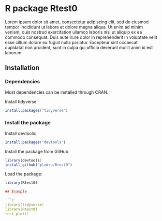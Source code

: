 # R package Rtest0

Lorem ipsum dolor sit amet, consectetur adipiscing elit, sed do eiusmod tempor incididunt ut labore et dolore magna aliqua. Ut enim ad minim veniam, quis nostrud exercitation ullamco laboris nisi ut aliquip ex ea commodo consequat. Duis aute irure dolor in reprehenderit in voluptate velit esse cillum dolore eu fugiat nulla pariatur. Excepteur sint occaecat cupidatat non proident, sunt in culpa qui officia deserunt mollit anim id est laborum.

## Installation

### Dependencies

Most dependencies can be installed through CRAN.

Install tidyverse
```r
install.packages("tidyverse")
```

### Install the package
Install devtools:
```r
install.packages("devtools")
```
Install the package from GitHub:
```r
library(devtools)
install_github("pledru/Rtest0")
```
Load the package:
```r
library(Rtest0)

## Example

```r
library(tidyverse)
library(Rtest0)
test_plot()
```
